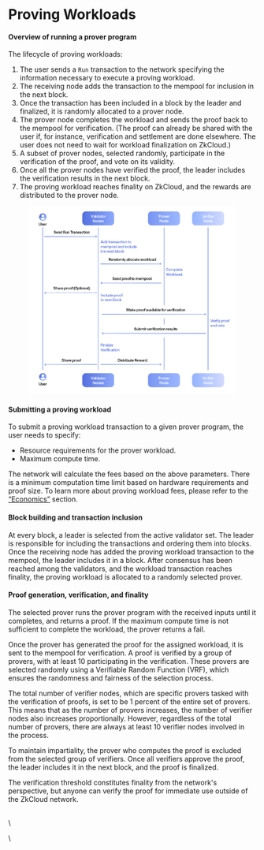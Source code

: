 # Proving Workloads

#### **Overview of running a prover program**

The lifecycle of proving workloads:

1. The user sends a `Run` transaction to the network specifying the information necessary to execute a proving workload.
2. The receiving node adds the transaction to the mempool for inclusion in the next block.
3. Once the transaction has been included in a block by the leader and finalized, it is randomly allocated to a prover node.
4. The prover node completes the workload and sends the proof back to the mempool for verification. (The proof can already be shared with the user if, for instance, verification and settlement are done elsewhere. The user does not need to wait for workload finalization on ZkCloud.)
5. A subset of prover nodes, selected randomly, participate in the verification of the proof, and vote on its validity.
6. Once all the prover nodes have verified the proof, the leader includes the verification results in the next block.
7. The proving workload reaches finality on ZkCloud, and the rewards are distributed to the prover node.

<figure><img src="../.gitbook/assets/Proving workload lifecycle (1).png" alt=""><figcaption></figcaption></figure>

#### **Submitting a proving workload**

To submit a proving workload transaction to a given prover program, the user needs to specify:

* Resource requirements for the prover workload.
* Maximum compute time.

The network will calculate the fees based on the above parameters. There is a minimum computation time limit based on hardware requirements and proof size. To learn more about proving workload fees, please refer to the [“Economics”](fees.md) section.&#x20;

#### **Block building and transaction inclusion**

At every block, a leader is selected from the active validator set. The leader is responsible for including the transactions and ordering them into blocks. Once the receiving node has added the proving workload transaction to the mempool, the leader includes it in a block. After consensus has been reached among the validators, and the workload transaction reaches finality, the proving workload is allocated to a randomly selected prover.

#### **Proof generation, verification, and finality**

The selected prover runs the prover program with the received inputs until it completes, and returns a proof. If the maximum compute time is not sufficient to complete the workload, the prover returns a fail.

Once the prover has generated the proof for the assigned workload, it is sent to the mempool for verification. A proof is verified by a group of provers, with at least 10 participating in the verification. These provers are selected randomly using a Verifiable Random Function (VRF), which ensures the randomness and fairness of the selection process.

The total number of verifier nodes, which are specific provers tasked with the verification of proofs, is set to be 1 percent of the entire set of provers. This means that as the number of provers increases, the number of verifier nodes also increases proportionally. However, regardless of the total number of provers, there are always at least 10 verifier nodes involved in the process.

To maintain impartiality, the prover who computes the proof is excluded from the selected group of verifiers. Once all verifiers approve the proof, the leader includes it in the next block, and the proof is finalized.&#x20;

The verification threshold constitutes finality from the network's perspective, but anyone can verify the proof for immediate use outside of the ZkCloud network.

\
\


\
